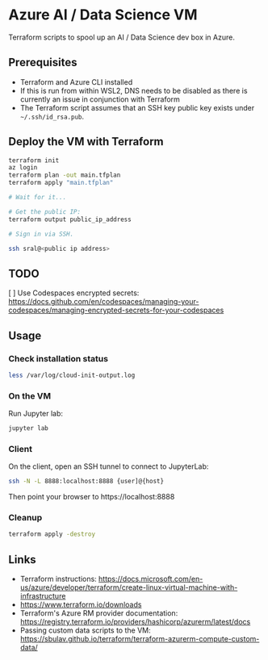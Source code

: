 # Azure AI / Data Science VM

Terraform scripts to spool up an AI /  Data Science dev box in Azure.

## Prerequisites

* Terraform and Azure CLI installed
* If this is run from within WSL2, DNS needs to be disabled as there is currently an issue in conjunction with Terraform
* The Terraform script assumes that an SSH key public key exists under `~/.ssh/id_rsa.pub`.

## Deploy the VM with Terraform
```bash
terraform init
az login
terraform plan -out main.tfplan
terraform apply "main.tfplan"

# Wait for it...

# Get the public IP:
terraform output public_ip_address

# Sign in via SSH.

ssh sral@<public ip address>
```

## TODO
[ ] Use Codespaces encrypted secrets: https://docs.github.com/en/codespaces/managing-your-codespaces/managing-encrypted-secrets-for-your-codespaces

## Usage

### Check installation status

```bash
less /var/log/cloud-init-output.log
```

### On the VM
Run Jupyter lab:
```bash
jupyter lab
```

### Client
On the client, open an SSH tunnel to connect to JupyterLab:

```bash
ssh -N -L 8888:localhost:8888 {user]@{host}
```

Then point your browser to https://localhost:8888

### Cleanup

```bash
terraform apply -destroy
```

## Links

* Terraform instructions: https://docs.microsoft.com/en-us/azure/developer/terraform/create-linux-virtual-machine-with-infrastructure
* https://www.terraform.io/downloads
* Terraform's Azure RM provider documentation: https://registry.terraform.io/providers/hashicorp/azurerm/latest/docs
* Passing custom data scripts to the VM: https://sbulav.github.io/terraform/terraform-azurerm-compute-custom-data/
